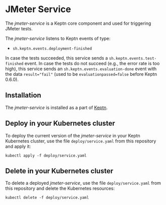 # JMeter Service

The *jmeter-service* is a Keptn core component and used for triggering JMeter tests.

The *jmeter-service* listens to Keptn events of type:
- `sh.keptn.events.deployment-finished`

In case the tests succeeded, this service sends a `sh.keptn.events.test-finished` event. In case the tests do not
 succeed (e.g., the error rate is too high), this service sends an `sh.keptn.events.evaluation-done` event with the 
 data `result="fail"` (used to be `evaluationpassed=false` before Keptn 0.6.0).

## Installation

The *jmeter-service* is installed as a part of [Keptn](https://keptn.sh).

## Deploy in your Kubernetes cluster

To deploy the current version of the *jmeter-service* in your Keptn Kubernetes cluster, use the file `deploy/service.yaml` from this repository and apply it:

```console
kubectl apply -f deploy/service.yaml
```

## Delete in your Kubernetes cluster

To delete a deployed *jmeter-service*, use the file `deploy/service.yaml` from this repository and delete the Kubernetes resources:

```console
kubectl delete -f deploy/service.yaml
```
